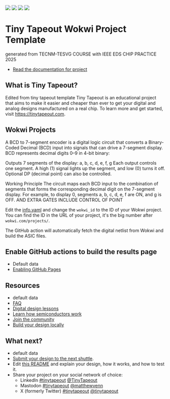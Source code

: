 ![](../../workflows/gds/badge.svg) ![](../../workflows/docs/badge.svg) ![](../../workflows/wokwi_test/badge.svg) ![](../../workflows/fpga/badge.svg)

# Tiny Tapeout Wokwi Project Template
generated from TECNM-TESVG COURSE with IEEE EDS CHIP PRACTICE 2025
- [Read the documentation for project](docs/info.md)

## What is Tiny Tapeout?

Edited from tiny tapeout template
Tiny Tapeout is an educational project that aims to make it easier and cheaper than ever to get your digital and analog designs manufactured on a real chip.
To learn more and get started, visit https://tinytapeout.com.

## Wokwi Projects

A BCD to 7-segment encoder is a digital logic circuit that converts
a Binary-Coded Decimal (BCD) input into signals that can drive a 7-segment display.
BCD represents decimal digits 0–9 in 4-bit binary:

Outputs
7 segments of the display: a, b, c, d, e, f, g
Each output controls one segment. A high (1) signal lights up the segment, and low (0) turns it off.
Optional DP (decimal point) can also be controlled.

Working Principle
The circuit maps each BCD input to the combination of segments that 
forms the corresponding decimal digit on the 7-segment display.
For example, to display 0, segments a, b, c, d, e, f are ON, and g is OFF.
AND EXTRA GATES INCLUDE CONTROL OF POINT 

Edit the [info.yaml](info.yaml) and change the `wokwi_id` to the ID of your Wokwi project. You can find the ID in the URL of your project, it's the big number after `wokwi.com/projects/`.

The GitHub action will automatically fetch the digital netlist from Wokwi and build the ASIC files.

## Enable GitHub actions to build the results page
- Default data
- [Enabling GitHub Pages](https://tinytapeout.com/faq/#my-github-action-is-failing-on-the-pages-part)

## Resources
- default data
- [FAQ](https://tinytapeout.com/faq/)
- [Digital design lessons](https://tinytapeout.com/digital_design/)
- [Learn how semiconductors work](https://tinytapeout.com/siliwiz/)
- [Join the community](https://tinytapeout.com/discord)
- [Build your design locally](https://www.tinytapeout.com/guides/local-hardening/)

## What next?
- default data
- [Submit your design to the next shuttle](https://app.tinytapeout.com/).
- Edit [this README](README.md) and explain your design, how it works, and how to test it.
- Share your project on your social network of choice:
  - LinkedIn [#tinytapeout](https://www.linkedin.com/search/results/content/?keywords=%23tinytapeout) [@TinyTapeout](https://www.linkedin.com/company/100708654/)
  - Mastodon [#tinytapeout](https://chaos.social/tags/tinytapeout) [@matthewvenn](https://chaos.social/@matthewvenn)
  - X (formerly Twitter) [#tinytapeout](https://twitter.com/hashtag/tinytapeout) [@tinytapeout](https://twitter.com/tinytapeout)
